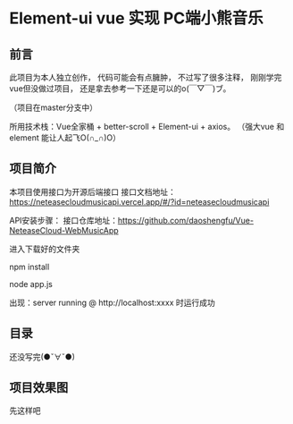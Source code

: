 # Element-ui vue 实现 PC端小熊音乐

## 前言
此项目为本人独立创作， 代码可能会有点臃肿， 不过写了很多注释， 刚刚学完vue但没做过项目， 还是拿去参考一下还是可以的o(￣▽￣)ブ。

（项目在master分支中）

所用技术栈：Vue全家桶 + better-scroll + Element-ui + axios。 （强大vue 和 element 能让人起飞O(∩_∩)O）

## 项目简介
本项目使用接口为开源后端接口
接口文档地址：https://neteasecloudmusicapi.vercel.app/#/?id=neteasecloudmusicapi

API安装步骤：
接口仓库地址：https://github.com/daoshengfu/Vue-NeteaseCloud-WebMusicApp

进入下载好的文件夹

npm install

node app.js

出现：server running @ http://localhost:xxxx 时运行成功

## 目录

还没写完(●ˇ∀ˇ●)

## 项目效果图
先这样吧



